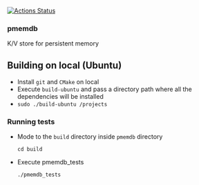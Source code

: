 [![Actions Status](https://github.com/SarthakMakhija/pmemdb/workflows/PmemCI/badge.svg)](https://github.com/SarthakMakhija/pmemdb/actions)

### pmemdb
K/V store for persistent memory
    
## Building on local (Ubuntu)

- Install `git` and `CMake` on local
- Execute `build-ubuntu` and pass a directory path where all the dependencies will be installed 
- `sudo ./build-ubuntu /projects`

### Running tests

- Mode to the `build` directory inside `pmemdb` directory

    `cd build`

- Execute pmemdb_tests

    `./pmemdb_tests`

